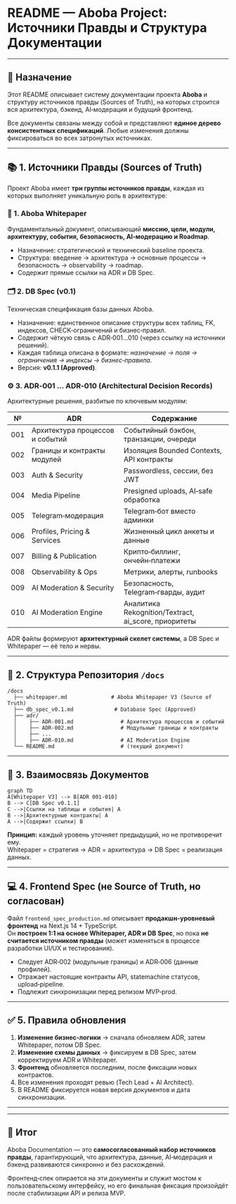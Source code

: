 # README — Aboba Project: Источники Правды и Структура Документации

---

## 🧭 Назначение

Этот README описывает систему документации проекта **Aboba** и структуру источников правды (Sources of Truth), на которых строится вся архитектура, бэкенд, AI‑модерация и будущий фронтенд.

Все документы связаны между собой и представляют **единое дерево консистентных спецификаций**. Любые изменения должны фиксироваться во всех затронутых источниках.

---

## 📚 1. Источники Правды (Sources of Truth)

Проект Aboba имеет **три группы источников правды**, каждая из которых выполняет уникальную роль в архитектуре:

### 🧩 1. Aboba Whitepaper 

Фундаментальный документ, описывающий **миссию, цели, модули, архитектуру, события, безопасность, AI‑модерацию и Roadmap**.

- Назначение: стратегический и технический baseline проекта.
- Структура: введение → архитектура → основные процессы → безопасность → observability → roadmap.
- Содержит прямые ссылки на ADR и DB Spec.



### 🗂️ 2. DB Spec (v0.1)

Техническая спецификация базы данных Aboba.

- Назначение: единственное описание структуры всех таблиц, FK, индексов, CHECK‑ограничений и бизнес‑правил.
- Содержит чёткую связь с ADR‑001…010 (через ссылку на источники решений).
- Каждая таблица описана в формате: *назначение → поля → ограничения → индексы → бизнес‑правила*.
- Версия: **v0.1.1 (Approved)**.

### ⚙️ 3. ADR‑001 … ADR‑010 (Architectural Decision Records)

Архитектурные решения, разбитые по ключевым модулям:

| №   | ADR                             | Содержание                                            |
| --- | ------------------------------- | ----------------------------------------------------- |
| 001 | Архитектура процессов и событий | Событийный бэкбон, транзакции, очереди                |
| 002 | Границы и контракты модулей     | Изоляция Bounded Contexts, API контракты              |
| 003 | Auth & Security                 | Passwordless, сессии, без JWT                         |
| 004 | Media Pipeline                  | Presigned uploads, AI‑safe обработка                  |
| 005 | Telegram‑модерация              | Telegram‑бот вместо админки                           |
| 006 | Profiles, Pricing & Services    | Жизненный цикл анкеты и данные                        |
| 007 | Billing & Publication           | Крипто‑биллинг, ончейн‑платежи                        |
| 008 | Observability & Ops             | Метрики, алерты, runbooks                             |
| 009 | AI Moderation & Security        | Безопасность, Telegram‑гварды, аудит                  |
| 010 | AI Moderation Engine            | Аналитика Rekognition/Textract, ai\_score, приоритеты |

ADR файлы формируют **архитектурный скелет системы**, а DB Spec и Whitepaper — её тело и нервы.

---

## 🧱 2. Структура Репозитория `/docs`

```
/docs
  ├── whitepaper.md              # Aboba Whitepaper V3 (Source of Truth)
  ├── db_spec_v0.1.md             # Database Spec (Approved)
  ├── adr/
  │    ├── ADR-001.md               # Архитектура процессов и событий
  │    ├── ADR-002.md               # Модульные границы и контракты
  │    ├── ...
  │    ├── ADR-010.md               # AI Moderation Engine
  └── README.md                     # (текущий документ)
```

---

## 🧩 3. Взаимосвязь Документов

```mermaid
graph TD
A[Whitepaper V3] --> B[ADR 001‑010]
B --> C[DB Spec v0.1.1]
C -->|Ссылки на таблицы и события| A
B -->|Архитектурные контракты| A
A -->|Содержит ссылки| B
```

**Принцип:** каждый уровень уточняет предыдущий, но не противоречит ему.\
Whitepaper = стратегия → ADR = архитектура → DB Spec = реализация данных.

---

## 💻 4. Frontend Spec (не Source of Truth, но согласован)

Файл `frontend_spec_production.md` описывает **продакшн‑уровневый фронтенд** на Next.js 14 + TypeScript.\
Он **построен 1:1 на основе Whitepaper, ADR и DB Spec**, но пока **не считается источником правды** (может изменяться в процессе разработки UI/UX и тестирования).

- Следует ADR‑002 (модульные границы) и ADR‑006 (данные профилей).
- Отражает настоящие контракты API, statemachine статусов, upload‑pipeline.
- Подлежит синхронизации перед релизом MVP‑prod.

---

## ✅ 5. Правила обновления

1. **Изменение бизнес‑логики** → сначала обновляем ADR, затем Whitepaper, потом DB Spec.
2. **Изменение схемы данных** → фиксируем в DB Spec, затем корректируем ADR и Whitepaper.
3. **Фронтенд** обновляется последним, после фиксации новых контрактов.
4. Все изменения проходят ревью (Tech Lead + AI Architect).
5. В README фиксируется новая версия документов и дата синхронизации.

---

---

## 🧠 Итог

Aboba Documentation — это **самосогласованный набор источников правды**, гарантирующий, что архитектура, данные, AI‑модерация и бэкенд развиваются синхронно и без расхождений.

Фронтенд‑спек опирается на эти документы и служит мостом к пользовательскому интерфейсу, но его финальная фиксация произойдёт после стабилизации API и релиза MVP.

